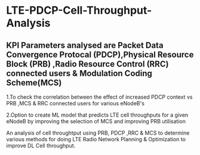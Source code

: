# LTE-PDCP-Cell-Throughput-Analysis

## KPI Parameters analysed are Packet Data Convergence Protocal (PDCP),Physical Resource Block (PRB) ,Radio Resource Control (RRC) connected users & Modulation Coding Scheme(MCS)

1.To check the correlation between the effect of increased PDCP context vs PRB ,MCS & RRC connected users for various eNodeB's

2.Option to create ML model that predicts LTE cell throughputs for a given eNodeB by improving the selection of MCS and improving PRB utilisation

An analysis of cell throughtput using PRB, PDCP ,RRC & MCS to determine various methods for doing LTE Radio Network Planning & Optimization to improve DL Cell throughput.     
